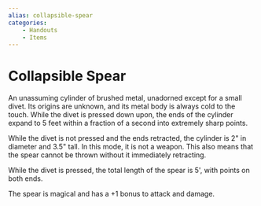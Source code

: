 ```yaml
---
alias: collapsible-spear
categories:
    - Handouts
    - Items
---
```

# Collapsible Spear

An unassuming cylinder of brushed metal, unadorned except for a small divet. Its origins are unknown, and its metal body is always cold to the touch. While the divet is pressed down upon, the ends of the cylinder expand to 5 feet within a fraction of a second into extremely sharp points.

While the divet is not pressed and the ends retracted, the cylinder is 2" in diameter and 3.5" tall. In this mode, it is not a weapon. This also means that the spear cannot be thrown without it immediately retracting.

While the divet is pressed, the total length of the spear is 5', with points on both ends.

The spear is magical and has a +1 bonus to attack and damage.

